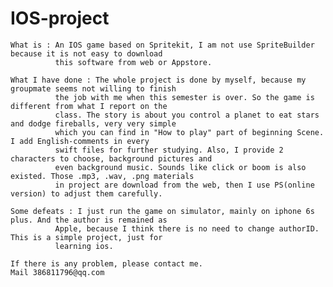 # IOS-project
    What is : An IOS game based on Spritekit, I am not use SpriteBuilder because it is not easy to download
              this software from web or Appstore.
              
    What I have done : The whole project is done by myself, because my groupmate seems not willing to finish 
              the job with me when this semester is over. So the game is different from what I report on the
              class. The story is about you control a planet to eat stars and dodge fireballs, very very simple
              which you can find in "How to play" part of beginning Scene. I add English-comments in every 
              swift files for further studying. Also, I provide 2 characters to choose, background pictures and 
              even background music. Sounds like click or boom is also existed. Those .mp3, .wav, .png materials
              in project are download from the web, then I use PS(online version) to adjust them carefully. 
              
    Some defeats : I just run the game on simulator, mainly on iphone 6s plus. And the author is remained as
              Apple, because I think there is no need to change authorID. This is a simple project, just for
              learning ios.
              
    If there is any problem, please contact me.
    Mail 386811796@qq.com   
    
